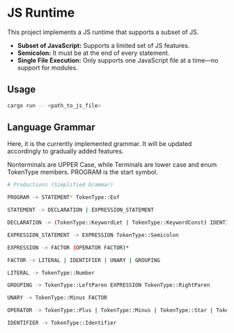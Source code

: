 # JS Runtime

This project implements a JS runtime that supports a subset of JS.

- **Subset of JavaScript:** Supports a limited set of JS features.
- **Semicolon:** It must be at the end of every statement.
- **Single File Execution:** Only supports one JavaScript file at a time—no support for modules.

## Usage
```bash
cargo run -- <path_to_js_file>
```

## Language Grammar

Here, it is the currently implemented grammar. It will be updated accordingly to gradually added features.

Nonterminals are UPPER Case, while Terminals are lower case and enum TokenType members. PROGRAM is the start symbol.


```bash
# Productions (Simplified Grammar)

PROGRAM -> STATEMENT* TokenType::Eof

STATEMENT -> DECLARATION | EXPRESSION_STATEMENT

DECLARATION -> (TokenType::KeywordLet | TokenType::KeywordConst) IDENTIFIER (TokenType::Equals EXPRESSION)? TokenType::Semicolon

EXPRESSION_STATEMENT -> EXPRESSION TokenType::Semicolon

EXPRESSION -> FACTOR (OPERATOR FACTOR)*

FACTOR -> LITERAL | IDENTIFIER | UNARY | GROUPING

LITERAL -> TokenType::Number

GROUPING -> TokenType::LeftParen EXPRESSION TokenType::RightParen

UNARY -> TokenType::Minus FACTOR 

OPERATOR -> TokenType::Plus | TokenType::Minus | TokenType::Star | TokenType::Slash

IDENTIFIER -> TokenType::Identifier
```
